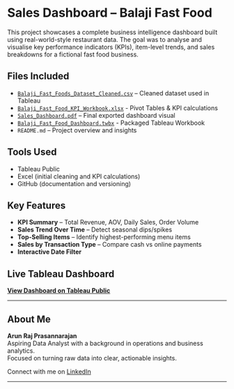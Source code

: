 #  Sales Dashboard – Balaji Fast Food

This project showcases a complete business intelligence dashboard built using real-world-style restaurant data. The goal was to analyse and visualise key performance indicators (KPIs), item-level trends, and sales breakdowns for a fictional fast food business.

##  Files Included
- [`Balaji_Fast_Foods_Dataset_Cleaned.csv`](./Balaji_Fast_Foods_Dataset_Cleaned.csv) – Cleaned dataset used in Tableau
- [`Balaji_Fast_Food_KPI_Workbook.xlsx`](./Balaji%20Fast%20Food%20KPI%20Workbook.xlsx) - Pivot Tables & KPI calculations
- [`Sales_Dashboard.pdf`](./Sales%20Dashboard.pdf) – Final exported dashboard visual
- [`Balaji_Fast_Food_Dashboard.twbx`](./Balaji_Fast_Food_Dashboard.twbx) - Packaged Tableau Workbook
- `README.md` – Project overview and insights

##  Tools Used
- Tableau Public
- Excel (initial cleaning and KPI calculations)
- GitHub (documentation and versioning)

##  Key Features
- **KPI Summary** – Total Revenue, AOV, Daily Sales, Order Volume
- **Sales Trend Over Time** – Detect seasonal dips/spikes
- **Top-Selling Items** – Identify highest-performing menu items
- **Sales by Transaction Type** – Compare cash vs online payments
- **Interactive Date Filter**

##  Live Tableau Dashboard
 **[View Dashboard on Tableau Public](https://public.tableau.com/views/BalajiFastFoodSalesDashboard_17427690599420/SalesDashboard?:language=en-GB&:sid=&:redirect=auth&:display_count=n&:origin=viz_share_link)**

---

##  About Me

**Arun Raj Prasannarajan**  
Aspiring Data Analyst with a background in operations and business analytics.  
Focused on turning raw data into clear, actionable insights.

 Connect with me on [LinkedIn](www.linkedin.com/in/arun-raj-prasannarajan-0b1671140)

---

